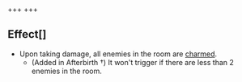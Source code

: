 +++
+++

Effect[]
--------


* Upon taking damage, all enemies in the room are [charmed](/wiki/Charm "Charm").
	+ (Added in Afterbirth †) It won't trigger if there are less than 2 enemies in the room.



